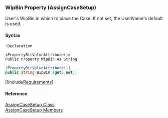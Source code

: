 ﻿### WipBin Property (AssignCaseSetup)

User's WipBin in which to place the Case. If not set, the UserName's default is used.

#### Syntax

```vbnet
'Declaration

<PropertyBitValueAttribute()>
Public Property WipBin As String
```

```csharp
[PropertyBitValueAttribute()]
public string WipBin {get; set;}
```

[!include[Requirements](../partials/requirements.md)]

#### Reference

[AssignCaseSetup Class](FChoice.Toolkits.Clarify~FChoice.Toolkits.Clarify.Support.AssignCaseSetup.md)  
[AssignCaseSetup Members](FChoice.Toolkits.Clarify~FChoice.Toolkits.Clarify.Support.AssignCaseSetup_members.md)